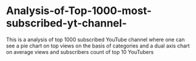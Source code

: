 # Analysis-of-Top-1000-most-subscribed-yt-channel-

This is a analysis of top 1000 subscribed YouTube channel where one can see a pie chart on top views on the basis of categories and a dual axis chart 
on average views and subscribers count of top 10 YouTubers
